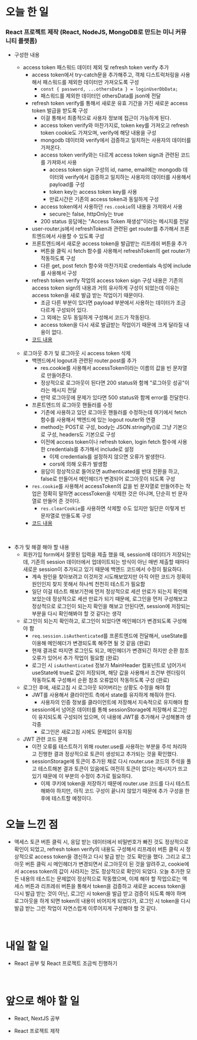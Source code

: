 # 오늘 한 일

### React 프로젝트 제작 (React, NodeJS, MongoDB로 만드는 미니 커뮤니티 플랫폼)

- 구성한 내용

  - access token 패스워드 데이터 제외 및 refresh token verify 추가
    - access token에서 try-catch문을 추가해주고, 객체 디스트럭처링을 사용해서 패스워드를 제외한 데이터만 가져오도록 구성
      - `const { password, ...othersData } = loginUserDbData;`
      - 패스워드를 제외한 데이터인 othersData를 json에 전달
    - refresh token verify를 통해서 새로운 유효 기간을 가진 새로운 access token 발급을 받도록 구성
      - 이걸 통해서 최종적으로 사용자 정보에 접근이 가능하게 된다.
      - access token verify와 마찬가지로, token key를 가져오고 refresh token cookie도 가져오며, verify에 해당 내용을 구성
      - mongodb 데이터와 verify에서 검증하고 일치하는 사용자의 데이터를 가져온다.
      - access token verify와는 다르게 access token sign과 관련된 코드를 가져와서 사용
        - access token sign 구성의 id, name, email에는 mongodb 데이터와 verify에서 검증하고 일치하는 사용자의 데이터를 사용해서 payload를 구성
        - token key는 access token key를 사용
        - 만료시간은 기존의 access token과 동일하게 구성
      - access token에서 사용하던 `res.cookie`의 내용을 가져와서 사용
        - secure는 false, httpOnly는 true
      - 200 status 응답에는 "Access Token 재생성"이라는 메시지를 전달
    - user-router.js에서 refreshToken과 관련된 get router를 추가해서 프론트엔드에서 사용할 수 있도록 구성
    - 프론트엔드에서 새로운 access token을 발급받는 리프레쉬 버튼을 추가
      - 버튼을 클릭 시 fetch 함수를 사용해서 refreshToken의 get router가 작동하도록 구성
      - 다른 get, post fetch 함수와 마찬가지로 credentials 속성에 include를 사용해서 구성
    - refresh token verify 작업의 access token sign 구성 내용은 기존의 access token sign의 내용과 거의 유사하게 구성이 되었는데 이유는 access token을 새로 발급 받는 작업이기 때문이다.
      - 조금 다른 부분이 있다면 payload 부분에서 사용하는 데이터가 조금 다르게 구성되어 있다.
      - 그 외에는 모두 동일하게 구성해서 코드가 작동된다.
      - access token을 다시 새로 발급받는 작업이기 때문에 크게 달라질 내용이 없다.
    - [코드 내용](https://github.com/jeongsangtae/mini-community-platform/commit/ae16d6c87ba4592b9d7552c52361bb96f130f835)

  <br />

  - 로그아웃 추가 및 로그아웃 시 access token 삭제
    - 백엔드에서 logout과 관련된 router.post를 추가
      - res.cookie를 사용해서 accessToken이라는 이름의 값을 빈 문자열로 만들어준다.
      - 정상적으로 로그아웃이 된다면 200 status와 함께 "로그아웃 성공"이라는 메시지 전달
      - 만약 로그아웃에 문제가 있다면 500 status와 함께 error를 전달한다.
    - 프론트엔드의 로그아웃 핸들러를 수정
      - 기존에 사용하고 있던 로그아웃 핸들러를 수정하는데 여기에서 fetch 함수를 사용해서 백엔드에 있는 logout router와 연결
      - method는 POST로 구성, body는 JSON.stringify()로 그냥 기본으로 구성, headers도 기본으로 구성
      - 이전에 access token이나 refresh token, login fetch 함수에 사용한 credentials를 추가해서 include로 설정
        - 이제 credentials를 설정하지 않으면 오류가 발생한다.
        - cors에 의해 오류가 발생함
      - 응답이 정상적으로 들어오면 authenticated를 반대 전환을 하고, false로 만들어서 메인헤더가 변경되어 로그아웃이 되도록 구성
    - `res.cookie`를 사용해서 accessToken의 값을 빈 문자열로 만들어주는 작업은 정확히 말하면 accessToken을 삭제한 것은 아니며, 단순히 빈 문자열로 만들어 준 것이다.
      - `res.clearCookie`를 사용하면 삭제할 수도 있지만 일단은 이렇게 빈 문자열로 만들도록 구성
    - [코드 내용](https://github.com/jeongsangtae/mini-community-platform/commit/7abdbe7ae414a1959af8de4d4bbfc0fa927f63ad)

<br />

- 추가 및 해결 해야 할 내용
  - 회원가입 form에서 잘못된 입력을 제출 했을 때, session에 데이터가 저장되는데, 기존의 session 데이터에서 업데이트되는 방식이 아닌 매번 제출할 때마다 새로운 session이 추가되고 있기 때문에 백엔드 코드에서 수정이 필요하다.
    - 계속 원인을 찾아보려고 이것저것 시도해보았지만 아직 어떤 코드가 정확히 원인인지 찾지 못해서 하나씩 천천히 테스트가 필요함
    - 일단 이걸 테스트 해보기전에 먼저 정상적으로 세션 만료가 되는지 확인해보았는데 정상적으로 세션 만료가 되기 때문에, 로그인을 먼저 구성해보고 정상적으로 로그인이 되는지 확인을 해보고 안된다면, session에 저장되는 부분을 다시 확인해봐야 할 것 같다는 생각
  - 로그인이 되는지 확인하고, 로그인이 되었다면 메인헤더가 변경되도록 구성해야 함
    - `req.session.isAuthenticated`를 프론트엔드에 전달해서, useState를 이용해 메인헤더가 변경되도록 해주면 될 것 같음 (완료)
    - 현재 결과로 따지면 로그인도 되고, 메인헤더가 변경되긴 하지만 순환 참조 오류가 있어서 추가 작업이 필요함 (완료)
    - 로그인 시 `isAuthenticated` 정보가 MainHeader 컴포넌트로 넘어가서 useState에 true로 값이 저장되며, 해당 값을 사용해서 조건부 렌더링이 작동하도록 구성해서 순환 참조 오류없이 작동하도록 구성 (완료)
  - 로그인 후에, 새로고침 시 로그아웃 되어버리는 상황도 수정을 해야 함
    - JWT를 사용해서 클라이언트 측에서 state를 유지하게 해줘야 한다.
      - 사용자의 인증 정보를 클라이언트에 저장해서 지속적으로 유지해야 함
    - session에서 넘어온 데이터를 통해 sessionStorage에 저장해서 로그인이 유지되도록 구성되어 있으며, 이 내용에 JWT를 추가해서 구성해볼까 생각중
      - 로그인은 새로고침 시에도 문제없이 유지됨
  - JWT 관련 코드 문제
    - 이전 오류를 테스트하기 위해 router.use를 사용하는 부분을 주석 처리하고 진행한 결과 정상적으로 토큰이 생성되고 추가되는 것을 확인했다.
    - sessionStorage에 토큰이 추가된 채로 다시 router.use 코드의 주석을 풀고 테스트해본 결과 토큰이 있음에도 여전히 토큰이 없다는 메시지가 뜨고 있기 때문에 이 부분의 수정이 추가로 필요하다.
      - 이제 쿠키에 token을 저장하기 때문에 router.use 코드를 다시 테스트해봐야 하지만, 아직 코드 구성이 끝나지 않았기 때문에 추가 구성을 한 후에 테스트할 예정이다.

# 오늘 느낀 점

- 액세스 토큰 버튼 클릭 시, 응답 받는 데이터에서 비밀번호가 빠진 것도 정상적으로 확인이 되었고, refresh token verify의 내용도 구성해서 리프레쉬 버튼 클릭 시 정상적으로 access token을 갱신하고 다시 발급 받는 것도 확인을 했다. 그리고 로그아웃 버튼 클릭 시 메인헤더가 변경되면서 로그아웃이 된 것을 알려주고, cookie에서 access token의 값이 사라지는 것도 정상적으로 확인이 되었다. 오늘 추가한 모든 내용의 테스트는 문제없이 정상적으로 작동했으며, 이제 해야 할 작업으로는 액세스 버튼과 리프레쉬 버튼을 통해서 token을 검증하고 새로운 access token을 다시 발급 받는 것이 아닌, 로그인 시 token을 발급 받고 검증이 되도록 해야 하며 로그아웃을 하게 되면 token의 내용이 비어지게 되었다가, 로그인 시 token을 다시 발급 받는 그런 작업이 자연스럽게 이루어지게 구성해야 할 것 같다.

<br />

# 내일 할 일

- React 공부 및 React 프로젝트 조금씩 진행하기

<br />

# 앞으로 해야 할 일

- React, NextJS 공부

- React 프로젝트 제작
